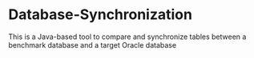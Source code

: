 # Database-Synchronization
This is a Java-based tool to compare and synchronize tables between a benchmark database and a target Oracle database
